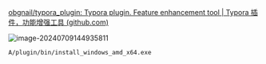 [obgnail/typora_plugin: Typora plugin. Feature enhancement tool | Typora 插件，功能增强工具 (github.com)](https://github.com/obgnail/typora_plugin)

![image-20240709144935811](https://cdn.jsdelivr.net/gh/sword4869/pic1@main/images/202407091449885.png)

```
A/plugin/bin/install_windows_amd_x64.exe
```